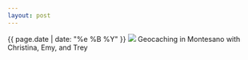 ```yaml
---
layout: post
---
```


<p>
  <time>{{ page.date | date: "%e %B %Y" }}</time>
  <img src="https://s3.amazonaws.com/life.aaronjgreenberg.com/50.jpg">
  Geocaching in Montesano with Christina, Emy, and Trey
</p>
